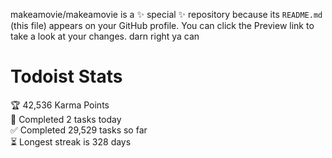 makeamovie/makeamovie is a ✨ special ✨ repository because its `README.md` (this file) appears on your GitHub profile.
You can click the Preview link to take a look at your changes. darn right ya can

# Todoist Stats

<!-- TODO-IST:START -->
🏆  42,536 Karma Points           
🌸  Completed 2 tasks today           
✅  Completed 29,529 tasks so far           
⏳  Longest streak is 328 days
<!-- TODO-IST:END -->
